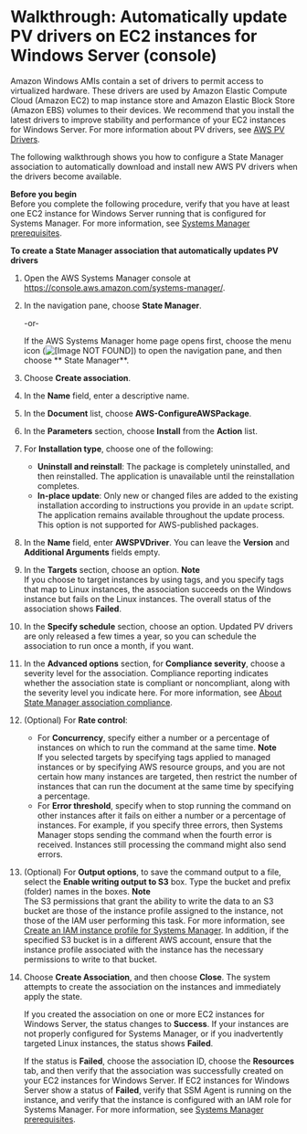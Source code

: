 # Walkthrough: Automatically update PV drivers on EC2 instances for Windows Server \(console\)<a name="sysman-state-pvdriver"></a>

Amazon Windows AMIs contain a set of drivers to permit access to virtualized hardware\. These drivers are used by Amazon Elastic Compute Cloud \(Amazon EC2\) to map instance store and Amazon Elastic Block Store \(Amazon EBS\) volumes to their devices\. We recommend that you install the latest drivers to improve stability and performance of your EC2 instances for Windows Server\. For more information about PV drivers, see [AWS PV Drivers](https://docs.aws.amazon.com/AWSEC2/latest/WindowsGuide/xen-drivers-overview.html#xen-driver-awspv)\.

The following walkthrough shows you how to configure a State Manager association to automatically download and install new AWS PV drivers when the drivers become available\.

**Before you begin**  
Before you complete the following procedure, verify that you have at least one EC2 instance for Windows Server running that is configured for Systems Manager\. For more information, see [Systems Manager prerequisites](systems-manager-prereqs.md)\. 

**To create a State Manager association that automatically updates PV drivers**

1. Open the AWS Systems Manager console at [https://console\.aws\.amazon\.com/systems\-manager/](https://console.aws.amazon.com/systems-manager/)\.

1. In the navigation pane, choose **State Manager**\.

   \-or\-

   If the AWS Systems Manager home page opens first, choose the menu icon \(![\[Image NOT FOUND\]](http://docs.aws.amazon.com/systems-manager/latest/userguide/images/menu-icon-small.png)\) to open the navigation pane, and then choose ** State Manager**\.

1. Choose **Create association**\.

1. In the **Name** field, enter a descriptive name\.

1. In the **Document** list, choose **AWS\-ConfigureAWSPackage**\.

1. In the **Parameters** section, choose **Install** from the **Action** list\.

1. For **Installation type**, choose one of the following: 
   + **Uninstall and reinstall**: The package is completely uninstalled, and then reinstalled\. The application is unavailable until the reinstallation completes\.
   + **In\-place update**: Only new or changed files are added to the existing installation according to instructions you provide in an `update` script\. The application remains available throughout the update process\. This option is not supported for AWS\-published packages\.

1. In the **Name** field, enter **AWSPVDriver**\. You can leave the **Version** and **Additional Arguments** fields empty\.

1. In the **Targets** section, choose an option\.
**Note**  
If you choose to target instances by using tags, and you specify tags that map to Linux instances, the association succeeds on the Windows instance but fails on the Linux instances\. The overall status of the association shows **Failed**\.

1. In the **Specify schedule** section, choose an option\. Updated PV drivers are only released a few times a year, so you can schedule the association to run once a month, if you want\.

1. In the **Advanced options** section, for **Compliance severity**, choose a severity level for the association\. Compliance reporting indicates whether the association state is compliant or noncompliant, along with the severity level you indicate here\. For more information, see [About State Manager association compliance](sysman-compliance-about.md#sysman-compliance-about-association)\.

1. \(Optional\) For **Rate control**:
   + For **Concurrency**, specify either a number or a percentage of instances on which to run the command at the same time\.
**Note**  
If you selected targets by specifying tags applied to managed instances or by specifying AWS resource groups, and you are not certain how many instances are targeted, then restrict the number of instances that can run the document at the same time by specifying a percentage\.
   + For **Error threshold**, specify when to stop running the command on other instances after it fails on either a number or a percentage of instances\. For example, if you specify three errors, then Systems Manager stops sending the command when the fourth error is received\. Instances still processing the command might also send errors\.

1. \(Optional\) For **Output options**, to save the command output to a file, select the **Enable writing output to S3** box\. Type the bucket and prefix \(folder\) names in the boxes\.
**Note**  
The S3 permissions that grant the ability to write the data to an S3 bucket are those of the instance profile assigned to the instance, not those of the IAM user performing this task\. For more information, see [Create an IAM instance profile for Systems Manager](setup-instance-profile.md)\. In addition, if the specified S3 bucket is in a different AWS account, ensure that the instance profile associated with the instance has the necessary permissions to write to that bucket\.

1. Choose **Create Association**, and then choose **Close**\. The system attempts to create the association on the instances and immediately apply the state\. 

   If you created the association on one or more EC2 instances for Windows Server, the status changes to **Success**\. If your instances are not properly configured for Systems Manager, or if you inadvertently targeted Linux instances, the status shows **Failed**\.

   If the status is **Failed**, choose the association ID, choose the **Resources** tab, and then verify that the association was successfully created on your EC2 instances for Windows Server\. If EC2 instances for Windows Server show a status of **Failed**, verify that SSM Agent is running on the instance, and verify that the instance is configured with an IAM role for Systems Manager\. For more information, see [Systems Manager prerequisites](systems-manager-prereqs.md)\.